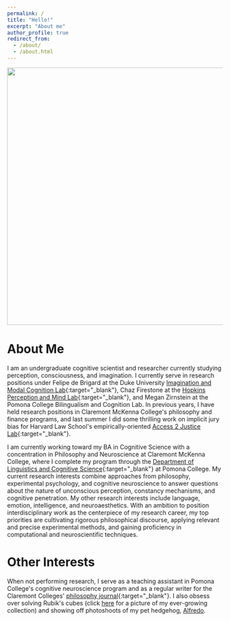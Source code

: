 ```yaml
---
permalink: /
title: "Hello!"
excerpt: "About me"
author_profile: true
redirect_from: 
  - /about/
  - /about.html
---
```

<img src="https://gyazo.com/eb5c5741b6a9a16c692170a41a49c858.png" width="900" height="600"/>


About Me
======

I am an undergraduate cognitive scientist and researcher currently studying perception, consciousness, and imagination. I currently serve in research positions under Felipe de Brigard at the Duke University [Imagination and Modal Cognition Lab](https://www.imclab.org/){:target="\_blank"}, Chaz Firestone at the [Hopkins Perception and Mind Lab](https://perception.jhu.edu/){:target="\_blank"}, and Megan Zirnstein at the Pomona College Bilingualism and Cognition Lab. In previous years, I have held research positions in Claremont McKenna College's philosophy and finance programs, and last summer I did some thrilling work on implicit jury bias for Harvard Law School's empirically-oriented [Access 2 Justice Lab](https://a2jlab.org/){:target="\_blank"}.

I am currently working toward my BA in Cognitive Science with a concentration in Philosophy and Neuroscience at Claremont McKenna College, where I complete my program through the [Department of Linguistics and Cognitive Science](https://www.pomona.edu/academics/departments/linguistics-cognitive-science){:target="\_blank"} at Pomona College. My current research interests combine approaches from philosophy, experimental psychology, and cognitive neuroscience to answer questions about the nature of unconscious perception, constancy mechanisms, and cognitive penetration. My other research interests include language, emotion, intelligence, and neuroaesthetics. With an ambition to position interdisciplinary work as the centerpiece of my research career, my top priorities are cultivating rigorous philosophical discourse, applying  relevant and precise experimental methods, and gaining proficiency in computational and neuroscientific techniques.

Other Interests
======
When not performing research, I serve as a teaching assistant in Pomona College's cognitive neuroscience program and as a regular writer for the Claremont Colleges' [philosophy journal](https://tabularasaclaremont.com/){:target="\_blank"}. I also obsess over solving Rubik's cubes (click [here]() for a picture of my ever-growing collection) and showing off photoshoots of my pet hedgehog, [Alfredo](nathanielbraswell.github.io/non-menu-page/).



